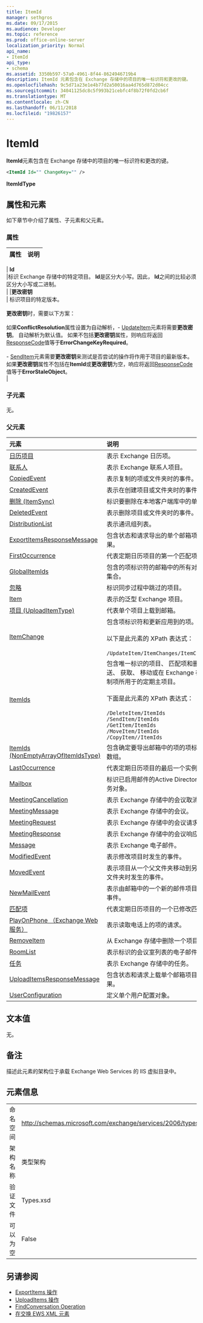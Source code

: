 ```yaml
---
title: ItemId
manager: sethgros
ms.date: 09/17/2015
ms.audience: Developer
ms.topic: reference
ms.prod: office-online-server
localization_priority: Normal
api_name:
- ItemId
api_type:
- schema
ms.assetid: 3350b597-57a0-4961-8f44-8624946719b4
description: ItemId 元素包含在 Exchange 存储中的项目的唯一标识符和更改的键。
ms.openlocfilehash: 9c5d71a23e1e4b77d2a50016aa4d765d872d04cc
ms.sourcegitcommit: 34041125dc8c5f993b21cebfc4f8b72f0fd2cb6f
ms.translationtype: MT
ms.contentlocale: zh-CN
ms.lasthandoff: 06/11/2018
ms.locfileid: "19826157"
---
```

# <a name="itemid"></a>ItemId

**ItemId**元素包含在 Exchange 存储中的项目的唯一标识符和更改的键。 
  
```XML
<ItemId Id="" ChangeKey="" />
```

 **ItemIdType**
## <a name="attributes-and-elements"></a>属性和元素

如下章节中介绍了属性、子元素和父元素。
  
### <a name="attributes"></a>属性

|**属性**|**说明**|
|:-----|:-----|
|
  **Id** <br/> |标识 Exchange 存储中的特定项目。 **Id**是区分大小写。因此， **Id**之间的比较必须区分大小写或二进制。  <br/> |
|**更改密钥** <br/> | 标识项目的特定版本。 <br/><br/>**更改密钥**时，需要以下方案： <br/> <br/>如果**ConflictResolution**属性设置为自动解析，- [UpdateItem](updateitem.md)元素将需要**更改密钥**。 自动解析为默认值。 如果不包括**更改密钥**属性，则响应将返回[ResponseCode](responsecode.md)值等于**ErrorChangeKeyRequired**。  <br/><br/>- [SendItem](senditem.md)元素需要**更改密钥**来测试是否尝试的操作将作用于项目的最新版本。 如果**更改密钥**属性不包括在**ItemId**或**更改密钥**为空，响应将返回[ResponseCode](responsecode.md)值等于**ErrorStaleObject**。  <br/> |
   
### <a name="child-elements"></a>子元素

无。
  
### <a name="parent-elements"></a>父元素

|**元素**|**说明**|
|:-----|:-----|
|[日历项目](calendaritem.md) <br/> |表示 Exchange 日历项。  <br/> |
|[联系人](contact.md) <br/> |表示 Exchange 联系人项目。  <br/> |
|[CopiedEvent](copiedevent.md) <br/> |表示复制的项或文件夹时的事件。  <br/> |
|[CreatedEvent](createdevent.md) <br/> |表示在创建项目或文件夹时的事件。  <br/> |
|[删除 (ItemSync)](delete-itemsync.md) <br/> |标识要删除在本地客户端库中的单个项。  <br/> |
|[DeletedEvent](deletedevent.md) <br/> |表示删除项目或文件夹时的事件。  <br/> |
|[DistributionList](distributionlist.md) <br/> |表示通讯组列表。  <br/> |
|[ExportItemsResponseMessage](exportitemsresponsemessage.md) <br/> |包含状态和请求导出的单个邮箱项目的结果。  <br/> |
|[FirstOccurrence](firstoccurrence.md) <br/> |代表定期日历项目的第一个匹配项。  <br/> |
|[GlobalItemIds](globalitemids.md) <br/> |包含的项标识符的邮箱中的所有对话项的集合。  <br/> |
|[忽略](ignore.md) <br/> |标识同步过程中跳过的项目。  <br/> |
|[Item](item.md) <br/> |表示的泛型 Exchange 项目。  <br/> |
|[项目 (UploadItemType)](item-uploaditemtype.md) <br/> |代表单个项目上载到邮箱。  <br/> |
|[ItemChange](itemchange.md) <br/> |包含项标识符和更新应用到的项。  <br/><br/> 以下是此元素的 XPath 表达式： <br/> <br/>  `/UpdateItem/ItemChanges/ItemChange[i]` <br/> |
|[ItemIds](itemids.md) <br/> | 包含唯一标识的项目、 匹配项和删除、 发送、 获取、 移动或在 Exchange 存储中复制项所用于的定期主项目。 <br/> <br/>  下面是此元素的 XPath 表达式： <br/> <br/>  `/DeleteItem/ItemIds` <br/>  `/SendItem/ItemIds` <br/>  `/GetItem/ItemIds` <br/>  `/MoveItem/ItemIds` <br/>  `/CopyItem//ItemIds` <br/> |
|[ItemIds (NonEmptyArrayOfItemIdsType)](itemids-nonemptyarrayofitemidstype.md) <br/> |包含确定要导出邮箱中的项的项标识符的数组。  <br/> |
|[LastOccurrence](lastoccurrence.md) <br/> |代表定期日历项目的最后一个实例。  <br/> |
|[Mailbox](mailbox.md) <br/> |标识已启用邮件的Active Directory目录服务对象。  <br/> |
|[MeetingCancellation](meetingcancellation.md) <br/> |表示 Exchange 存储中的会议取消。  <br/> |
|[MeetingMessage](meetingmessage.md) <br/> |表示 Exchange 存储中的会议。  <br/> |
|[MeetingRequest](meetingrequest.md) <br/> |表示 Exchange 存储中的会议请求。  <br/> |
|[MeetingResponse](meetingresponse.md) <br/> |表示 Exchange 存储中的会议响应。  <br/> |
|[Message](message-ex15websvcsotherref.md) <br/> |表示 Exchange 电子邮件。  <br/> |
|[ModifiedEvent](modifiedevent.md) <br/> |表示修改项目时发生的事件。  <br/> |
|[MovedEvent](movedevent.md) <br/> |表示项目从一个父文件夹移动到另一个父文件夹时发生的事件。  <br/> |
|[NewMailEvent](newmailevent.md) <br/> |表示由邮箱中的一个新的邮件项目触发的事件。  <br/> |
|[匹配项](occurrence.md) <br/> |代表定期日历项目的一个已修改匹配项。  <br/> |
|[PlayOnPhone （Exchange Web 服务）](playonphone-exchange-web-services.md) <br/> |表示读取电话上的项的请求。  <br/> |
|[RemoveItem](removeitem.md) <br/> |从 Exchange 存储中删除一个项目。  <br/> |
|[RoomList](roomlist.md) <br/> |表示标识的会议室列表的电子邮件地址。  <br/> |
|[任务](task.md) <br/> |表示 Exchange 存储中的任务。  <br/> |
|[UploadItemsResponseMessage](uploaditemsresponsemessage.md) <br/> |包含状态和请求上载单个邮箱项目的结果。  <br/> |
|[UserConfiguration](userconfiguration.md) <br/> |定义单个用户配置对象。  <br/> |
   
## <a name="text-value"></a>文本值

无。
  
## <a name="remarks"></a>备注

描述此元素的架构位于承载 Exchange Web Services 的 IIS 虚拟目录中。
  
## <a name="element-information"></a>元素信息

|||
|:-----|:-----|
|命名空间  <br/> |http://schemas.microsoft.com/exchange/services/2006/types  <br/> |
|架构名称  <br/> |类型架构  <br/> |
|验证文件  <br/> |Types.xsd  <br/> |
|可以为空  <br/> |False  <br/> |
   
## <a name="see-also"></a>另请参阅

- [ExportItems 操作](exportitems-operation.md)
- [UploadItems 操作](uploaditems-operation.md) 
- [FindConversation Operation](findconversation-operation.md)
- [在交换 EWS XML 元素](ews-xml-elements-in-exchange.md)


